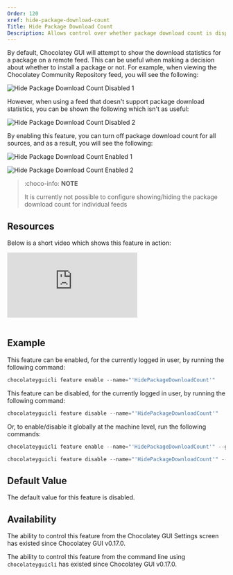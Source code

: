 ```yaml
---
Order: 120
xref: hide-package-download-count
Title: Hide Package Download Count
Description: Allows control over whether package download count is displayed on remote source views.
---
```


By default, Chocolatey GUI will attempt to show the download statistics for a package on a remote feed.  This can be
useful when making a decision about whether to install a package or not.  For example, when viewing the Chocolatey
Community Repository feed, you will see the following:

![Hide Package Download Count Disabled 1](/assets/images/chocolatey-gui/feature_hide_package_download_count_disabled_1.png "Hide Package Download Count Disabled 1")

However, when using a feed that doesn't support package download statistics, you can be shown the following which isn't
as useful:

![Hide Package Download Count Disabled 2](/assets/images/chocolatey-gui/feature_hide_package_download_count_disabled_2.png "Hide Package Download Count Disabled 2")

By enabling this feature, you can turn off package download count for all sources, and as a result, you will see the
following:

![Hide Package Download Count Enabled 1](/assets/images/chocolatey-gui/feature_hide_package_download_count_enabled_1.png "Hide Package Download Count Enabled 1")

![Hide Package Download Count Enabled 2](/assets/images/chocolatey-gui/feature_hide_package_download_count_enabled_2.png "Hide Package Download Count Enabled 2")

> :choco-info: **NOTE**
>
> It is currently not possible to configure showing/hiding the package download count for individual feeds

## Resources

Below is a short video which shows this feature in action:

<p>
<div class="ratio ratio-16x9">
    <iframe src="https://www.youtube.com/embed/W8kTjbKTHj8?list=PL84yg23i9GBjAMY0OfHfn-MH4rviaccuc" frameborder="0" allow="autoplay; encrypted-media" allowfullscreen>
    </iframe>
</div>
<br>
</p>

## Example

This feature can be enabled, for the currently logged in user, by running the following command:

```powershell
chocolateyguicli feature enable --name="'HidePackageDownloadCount'"
```

This feature can be disabled, for the currently logged in user, by running the following command:

```powershell
chocolateyguicli feature disable --name="'HidePackageDownloadCount'"
```

Or, to enable/disable it globally at the machine level, run the following commands:

```powershell
chocolateyguicli feature enable --name="'HidePackageDownloadCount'" --global

chocolateyguicli feature disable --name="'HidePackageDownloadCount'" --global
```

## Default Value

The default value for this feature is disabled.

## Availability

The ability to control this feature from the Chocolatey GUI Settings screen has existed since Chocolatey GUI v0.17.0.

The ability to control this feature from the command line using `chocolateyguicli` has existed since Chocolatey GUI
v0.17.0.

